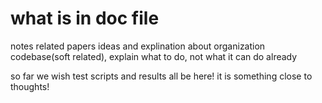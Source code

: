 # what is in doc file

notes
related papers
ideas
and explination about organization codebase(soft related), explain what to do, not what it can do already

so far we wish test scripts and results all be here! it is something close to thoughts!
